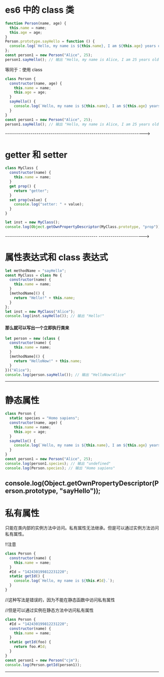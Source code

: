 # es6 中的 class 类

```js
function Person(name, age) {
  this.name = name;
  this.age = age;
}
Person.prototype.sayHello = function () {
  console.log(`Hello, my name is ${this.name}, I am ${this.age} years old.`);
};
const person1 = new Person("Alice", 25);
person1.sayHello(); // 输出 "Hello, my name is Alice, I am 25 years old."
```

等同于：使用 class

```js
class Person {
  constructor(name, age) {
    this.name = name;
    this.age = age;
  }
  sayHello() {
    console.log(`Hello, my name is ${this.name}, I am ${this.age} years old.`);
  }
}
const person1 = new Person("Alice", 25);
person1.sayHello(); // 输出 "Hello, my name is Alice, I am 25 years old."
```

----------------------------------------------------------------------->

# getter 和 setter

```js
class MyClass {
  constructor(name) {
    this.name = name;
  }
  get prop() {
    return "getter";
  }
  set prop(value) {
    console.log("setter: " + value);
  }
}

let inst = new MyClass();
console.log(Object.getOwnPropertyDescriptor(MyClass.prototype, "prop"));
```

----------------------------------------------- ----------------------->

# 属性表达式和 class 表达式

```js
let methodName = "sayHello";
const MyClass = class Me {
  constructor(name) {
    this.name = name;
  }
  [methodName]() {
    return "Hello!" + this.name;
  }
};
let inst = new MyClass("Alice");
console.log(inst.sayHello()); // 输出 "Hello!"
```

#### 那么就可以写出一个立即执行类来

```js
let person = new (class {
  constructor(name) {
    this.name = name;
  }
  [methodName]() {
    return "HelloNow!" + this.name;
  }
})("Alice");
console.log(person.sayHello()); // 输出 "HelloNow!Alice"
```

---

# 静态属性

```js
class Person {
  static species = "Homo sapiens";
  constructor(name, age) {
    this.name = name;
    this.age = age;
  }
  sayHello() {
    console.log(`Hello, my name is ${this.name}, I am ${this.age} years old.`);
  }
}
const person1 = new Person("Alice", 25);
console.log(person1.species); // 输出 "undefined"
console.log(Person.species); // 输出 "Homo sapiens"
```

## console.log(Object.getOwnPropertyDescriptor(Person.prototype, "sayHello"));

# 私有属性

只能在类内部的实例方法中访问。私有属性无法继承。但是可以通过实例方法访问私有属性。

!!注意

```js
class Person {
  constructor(name) {
    this.name = name;
  }
  #Id = "142430199812231220";
  static getId() {
    console.log(`Hello, my name is ${this.#Id}.`);
  }
}
```

//这种写法是错误的，因为不能在静态函数中访问私有属性

//但是可以通过实例在静态方法中访问私有属性

```js
class Person {
  #Id = "142430199812231220";
  constructor(name) {
    this.name = name;
  }
  static getId(foo) {
    return foo.#Id;
  }
}
const person1 = new Person("cjm");
console.log(Person.getId(person1));
```

---

